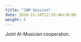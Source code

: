 ```yaml
---
title: "JAM Session"
date: 2018-11-18T12:33:46+10:00
weight: 5
---
```


Joint AI-Musician cooperation.
<!--more-->